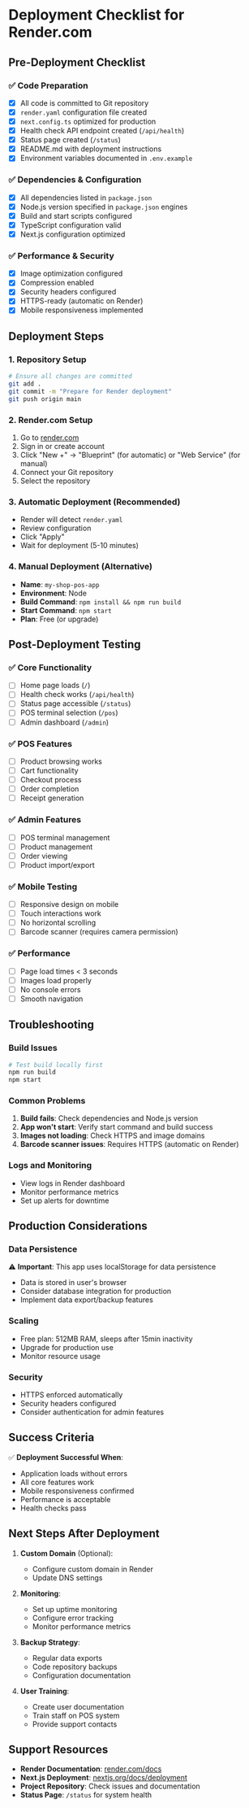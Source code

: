 # Deployment Checklist for Render.com

## Pre-Deployment Checklist

### ✅ Code Preparation
- [x] All code is committed to Git repository
- [x] `render.yaml` configuration file created
- [x] `next.config.ts` optimized for production
- [x] Health check API endpoint created (`/api/health`)
- [x] Status page created (`/status`)
- [x] README.md with deployment instructions
- [x] Environment variables documented in `.env.example`

### ✅ Dependencies & Configuration
- [x] All dependencies listed in `package.json`
- [x] Node.js version specified in `package.json` engines
- [x] Build and start scripts configured
- [x] TypeScript configuration valid
- [x] Next.js configuration optimized

### ✅ Performance & Security
- [x] Image optimization configured
- [x] Compression enabled
- [x] Security headers configured
- [x] HTTPS-ready (automatic on Render)
- [x] Mobile responsiveness implemented

## Deployment Steps

### 1. Repository Setup
```bash
# Ensure all changes are committed
git add .
git commit -m "Prepare for Render deployment"
git push origin main
```

### 2. Render.com Setup
1. Go to [render.com](https://render.com)
2. Sign in or create account
3. Click "New +" → "Blueprint" (for automatic) or "Web Service" (for manual)
4. Connect your Git repository
5. Select the repository

### 3. Automatic Deployment (Recommended)
- Render will detect `render.yaml`
- Review configuration
- Click "Apply"
- Wait for deployment (5-10 minutes)

### 4. Manual Deployment (Alternative)
- **Name**: `my-shop-pos-app`
- **Environment**: Node
- **Build Command**: `npm install && npm run build`
- **Start Command**: `npm start`
- **Plan**: Free (or upgrade)

## Post-Deployment Testing

### ✅ Core Functionality
- [ ] Home page loads (`/`)
- [ ] Health check works (`/api/health`)
- [ ] Status page accessible (`/status`)
- [ ] POS terminal selection (`/pos`)
- [ ] Admin dashboard (`/admin`)

### ✅ POS Features
- [ ] Product browsing works
- [ ] Cart functionality
- [ ] Checkout process
- [ ] Order completion
- [ ] Receipt generation

### ✅ Admin Features
- [ ] POS terminal management
- [ ] Product management
- [ ] Order viewing
- [ ] Product import/export

### ✅ Mobile Testing
- [ ] Responsive design on mobile
- [ ] Touch interactions work
- [ ] No horizontal scrolling
- [ ] Barcode scanner (requires camera permission)

### ✅ Performance
- [ ] Page load times < 3 seconds
- [ ] Images load properly
- [ ] No console errors
- [ ] Smooth navigation

## Troubleshooting

### Build Issues
```bash
# Test build locally first
npm run build
npm start
```

### Common Problems
1. **Build fails**: Check dependencies and Node.js version
2. **App won't start**: Verify start command and build success
3. **Images not loading**: Check HTTPS and image domains
4. **Barcode scanner issues**: Requires HTTPS (automatic on Render)

### Logs and Monitoring
- View logs in Render dashboard
- Monitor performance metrics
- Set up alerts for downtime

## Production Considerations

### Data Persistence
⚠️ **Important**: This app uses localStorage for data persistence
- Data is stored in user's browser
- Consider database integration for production
- Implement data export/backup features

### Scaling
- Free plan: 512MB RAM, sleeps after 15min inactivity
- Upgrade for production use
- Monitor resource usage

### Security
- HTTPS enforced automatically
- Security headers configured
- Consider authentication for admin features

## Success Criteria

✅ **Deployment Successful When**:
- Application loads without errors
- All core features work
- Mobile responsiveness confirmed
- Performance is acceptable
- Health checks pass

## Next Steps After Deployment

1. **Custom Domain** (Optional):
   - Configure custom domain in Render
   - Update DNS settings

2. **Monitoring**:
   - Set up uptime monitoring
   - Configure error tracking
   - Monitor performance metrics

3. **Backup Strategy**:
   - Regular data exports
   - Code repository backups
   - Configuration documentation

4. **User Training**:
   - Create user documentation
   - Train staff on POS system
   - Provide support contacts

## Support Resources

- **Render Documentation**: [render.com/docs](https://render.com/docs)
- **Next.js Deployment**: [nextjs.org/docs/deployment](https://nextjs.org/docs/deployment)
- **Project Repository**: Check issues and documentation
- **Status Page**: `/status` for system health